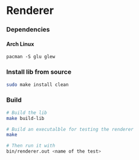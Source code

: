 # Renderer

### Dependencies
#### Arch Linux
```
pacman -S glu glew
```

### Install lib from source
```bash
sudo make install clean
```

### Build
```bash
# Build the lib
make build-lib

# Build an executalble for testing the renderer
make

# Then run it with
bin/renderer.out <name of the test>
```
